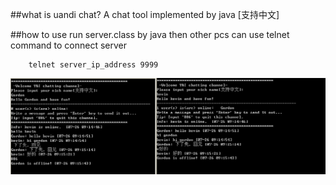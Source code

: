 ##what is uandi chat?
A chat tool implemented by java [支持中文]


##how to use
run server.class by java then other pcs can use telnet command to connect server
```
    telnet server_ip_address 9999
```

![](screenshot.jpg)